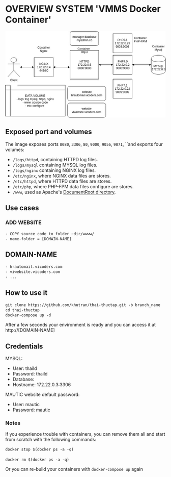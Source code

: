 # OVERVIEW SYSTEM 'VMMS Docker Container'


![Containers](https://github.com/khutran/thai-thuctap/blob/develop/docs/vmms_cloud.jpg)

Exposed port and volumes
----

The image exposes ports `8080`, `3306`, `80`, `9000`, `9056`, `9071`, ``and exports four volumes:

* `/logs/httpd`, containing HTTPD log files.
* `/logs/mysql` containing MYSQL log files.
* `/logs/nginx` containing NGINX log files.
* `/etc/nginx`, where NGINX data files are stores.
* `/etc/httpd`, where HTTPD data files are stores.
* `/etc/php`, where PHP-FPM data files configure are stores.
* `/www`, used as Apache's [DocumentRoot directory](http://httpd.apache.org/docs/2.4/en/mod/core.html#documentroot).


Use cases
----
### ADD WEBSITE
    - COPY source code to folder ~dir/wwww/
    - name-folder = [DOMAIN-NAME]

DOMAIN-NAME
----
    - hrautomail.vicoders.com
    - viwebsite.vicoders.com
    - ...


How to use it
----

    git clone https://github.com/khutran/thai-thuctap.git -b branch_name
    cd thai-thuctap
    docker-compose up -d
    
After a few seconds your environment is ready and you can access it at http://[DOMAIN-NAME]


Credentials
----

MYSQL:

* User: thaild
* Password: thaild
* Database: 
* Hostname: 172.22.0.3:3306


MAUTIC website default password:

* User: mautic
* Password: mautic


### Notes

If you experience trouble with containers, you can remove them all and start from scratch with the following commands:
```
docker stop $(docker ps -a -q)
 
docker rm $(docker ps -a -q)
```

Or you can re-build your containers with `docker-compose up` again